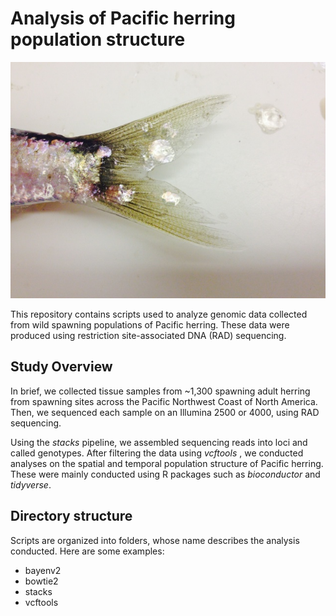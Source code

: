 # Analysis of Pacific herring population structure

![herring-img](https://github.com/EleniLPetrou/pacific_herring_RADseq/blob/master/images/herring.jpg?raw=true)

This repository contains scripts used to analyze genomic data collected from wild spawning populations of Pacific herring.
These data were produced using restriction site-associated DNA (RAD) sequencing. 

## Study Overview

In brief, we collected tissue samples from  ~1,300 spawning adult herring from spawning sites across the Pacific Northwest Coast of North America.  Then, we sequenced each sample on an Illumina 2500 or 4000, using RAD sequencing.

Using the *stacks* pipeline, we assembled sequencing reads into loci and called genotypes. 
After filtering the data using *vcftools* , we conducted analyses on the spatial and temporal population structure of Pacific herring. These were mainly conducted using  R packages such as *bioconductor* and *tidyverse*. 

## Directory structure

Scripts are organized into folders, whose name describes the analysis conducted. Here are some examples:
- bayenv2
- bowtie2
- stacks
- vcftools




